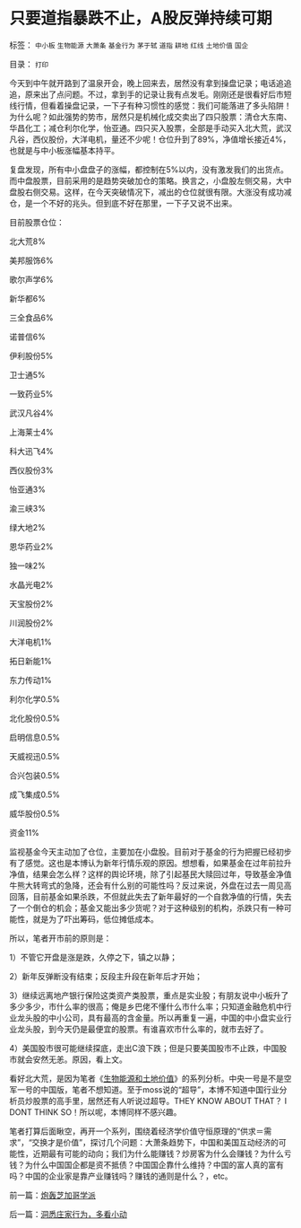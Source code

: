 # 只要道指暴跌不止，A股反弹持续可期

标签： `中小板` `生物能源` `大萧条` `基金行为` `茅于轼` `道指` `耕地` `红线` `土地价值` `国企` 

目录： `打印`

今天到中午就开路到了温泉开会，晚上回来去，居然没有拿到操盘记录；电话追追追，原来出了点问题。不过，拿到手的记录让我有点发毛。刚刚还是很看好后市短线行情，但看着操盘记录，一下子有种习惯性的感觉：我们可能落进了多头陷阱！为什么呢？如此强势的势市，居然只是机械化成交卖出了四只股票：清仓大东南、华昌化工；减仓利尔化学，怡亚通。四只买入股票，全部是手动买入北大荒，武汉凡谷，西仪股份，大洋电机，量还不少呢！仓位升到了89%，净值增长接近4%，也就是与中小板涨幅基本持平。



复盘发现，所有中小盘盘子的涨幅，都控制在5%以内，没有激发我们的出货点。而中盘股票，目前采用的是趋势突破加仓的策略。换言之，小盘股左侧交易，大中盘股右侧交易。这样，在今天突破情况下，减出的仓位就很有限。大涨没有成功减仓，是一个不好的兆头。但到底不好在那里，一下子又说不出来。



目前股票仓位：

北大荒8%

美邦服饰6%

歌尔声学6%

新华都6%

三全食品6%

诺普信6%

伊利股份5%

卫士通5%

一致药业5%

武汉凡谷4%

上海莱士4%

科大迅飞4%

西仪股份3%

怡亚通3%

渝三峡3%

绿大地2%

恩华药业2%

独一味2%

水晶光电2%

天宝股份2%

川润股份2%

大洋电机1%

拓日新能1%

东力传动1%

利尔化学0.5%

北化股份0.5%

启明信息0.5%

天威视迅0.5%

合兴包装0.5%

成飞集成0.5%

威华股份0.5%

资金11%



监视基金今天主动加了仓位，主要加在小盘股。目前对于基金的行为把握已经初步有了感觉。这也是本博认为新年行情乐观的原因。想想看，如果基金在过年前拉升净值，结果会怎么样？这样的舆论环境，除了引起基民大赎回过年，导致基金净值牛熊大转弯式的急降，还会有什么别的可能性吗？反过来说，外盘在过去一周见高回落，目前基金如果杀跌，不但就此失去了新年最好的一个自救净值的行情，失去了一个倒仓的机会；基金又能出多少货呢？对于这种级别的机构，杀跌只有一种可能性，就是为了吓出筹码，低位摊低成本。



所以，笔者开市前的原则是：

1）不管它开盘是涨是跌，久停之下，镇之以静；

2）新年反弹断没有结束；反段主升段在新年后才开始；

3）继续远离地产银行保险这类资产类股票，重点是实业股；有朋友说中小板升了多少多少，市什么率的很高；俺是乡巴佬不懂什么市什么率；只知道金融危机中行业龙头股的中小公司，具有最高的含金量。所以再重复一遍，中国的中小盘实业行业龙头股，到今天仍是最便宜的股票。有谁喜欢市什么率的，就市去好了。

4）美国股市很可能继续探底，走出C浪下跌；但是只要美国股市不止跌，中国股市就会安然无恙。原因，看上文。



看好北大荒，是因为笔者《[生物能源和土地价值](../../../2009/1/4/能源就是粮食之茅于轼理论解释了中国粮食怪现象.md)》的系列分析。中央一号是不是空军一号的中国版，笔者不想知道。至于moss说的“超导”，本博不知道中国行业分析员炒股票的高手里，居然还有人听说过超导。THEY
KNOW ABOUT THAT？ I DONT THINK SO！所以呢，本博同样不感兴趣。



笔者打算后面瞅空，再开一个系列，围绕着经济学价值守恒原理的“供求＝需求”，“交换才是价值”，探讨几个问题：大萧条趋势下，中国和美国互动经济的可能性，近期最有可能的动向；我们为什么能赚钱？炒房客为什么会赚钱？为什么亏钱？为什么中国国企都是资不抵债？中国国企靠什么维持？中国的富人真的富有吗？中国的企业家是靠产业赚钱吗？赚钱的通则是什么？，etc。



前一篇：[炮轰芝加哥学派](../../../2009/2/2/炮轰芝加哥学派.md)

后一篇：[洞悉庄家行为，多看小动](../../../2009/2/3/洞悉庄家行为，多看小动.md)